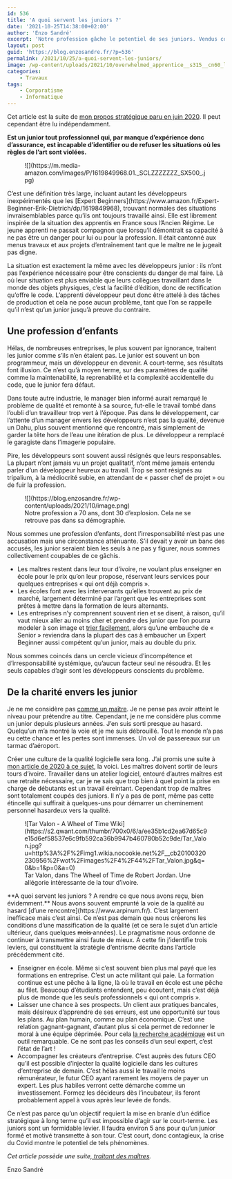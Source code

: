 ```yaml
---
id: 536
title: 'A quoi servent les juniors ?'
date: '2021-10-25T14:38:00+02:00'
author: 'Enzo Sandré'
excerpt: 'Notre profession gâche le potentiel de ses juniors. Vendus comme des ressources clé en main en sortie d''école, ils sont une main d’œuvre peu onéreuse et très malléable pour les employeurs, ESN en tête. A travers le mythe tenace du mois/homme, on exige d''eux la même productivité qu''un senior sur les mêmes tâches. Ce n''est ni rendre service aux juniors, ni rendre service à l''entreprise. A quoi servent donc les juniors ? Ce papier aux airs de plaidoirie en faveur de mes (anciens) étudiants tente d''y répondre.'
layout: post
guid: 'https://blog.enzosandre.fr/?p=536'
permalink: /2021/10/25/a-quoi-servent-les-juniors/
image: /wp-content/uploads/2021/10/overwhelmed_apprentice__s315__cn60_lnen.jpg
categories:
    - Travaux
tags:
    - Corporatisme
    - Informatique
---
```


Cet article est la suite de [mon propos stratégique paru en juin 2020](https://blog.enzosandre.fr/2020/06/01/creer-une-culture-de-la-qualite-logicielle/). Il peut cependant être lu indépendamment.

**Est un junior tout professionnel qui, par manque d’expérience donc d’assurance, est incapable d’identifier ou de refuser les situations où les règles de l’art sont violées.**

<div class="wp-block-image"><figure class="alignleft is-resized">![](https://m.media-amazon.com/images/P/1619849968.01._SCLZZZZZZZ_SX500_.jpg)</figure></div>C’est une définition très large, incluant autant les développeurs inexpérimentés que les [Expert Beginners](https://www.amazon.fr/Expert-Beginner-Erik-Dietrich/dp/1619849968), trouvant normales des situations invraisemblables parce qu’ils ont toujours travaillé ainsi. Elle est librement inspirée de la situation des apprentis en France sous l’Ancien Régime. Le jeune apprenti ne passait compagnon que lorsqu’il démontrait sa capacité à ne pas être un danger pour lui ou pour la profession. Il était cantonné aux menus travaux et aux projets d’entraînement tant que le maître ne le jugeait pas digne.

La situation est exactement la même avec les développeurs junior : ils n’ont pas l’expérience nécessaire pour être conscients du danger de mal faire. Là où leur situation est plus enviable que leurs collègues travaillant dans le monde des objets physiques, c’est la facilité d’édition, donc de rectification qu’offre le code. L’apprenti développeur peut donc être attelé à des tâches de production et cela ne pose aucun problème, tant que l’on se rappelle qu’il n’est qu’un junior jusqu’à preuve du contraire.

## Une profession d’enfants

Hélas, de nombreuses entreprises, le plus souvent par ignorance, traitent les junior comme s’ils n’en étaient pas. Le junior est souvent un bon programmeur, mais un développeur en devenir. A court-terme, ses résultats font illusion. Ce n’est qu’à moyen terme, sur des paramètres de qualité comme la maintenabilité, la reprenabilité et la complexité accidentelle du code, que le junior fera défaut.

Dans toute autre industrie, le manager bien informé aurait remarqué le problème de qualité et remonté à sa source, fut-elle le travail tombé dans l’oubli d’un travailleur trop vert à l’époque. Pas dans le développement, car l’attente d’un manager envers les développeurs n’est pas la qualité, devenue un Dahu, plus souvent mentionné que rencontré, mais simplement de garder la tête hors de l’eau une itération de plus. Le développeur a remplacé le garagiste dans l’imagerie populaire.

Pire, les développeurs sont souvent aussi résignés que leurs responsables. La plupart n’ont jamais vu un projet qualitatif, n’ont même jamais entendu parler d’un développeur heureux au travail. Trop se sont résignés au tripalium, à la médiocrité subie, en attendant de « passer chef de projet » ou de fuir la profession.

<figure class="wp-block-image size-full">![](https://blog.enzosandre.fr/wp-content/uploads/2021/10/image.png)<figcaption>Notre profession a 70 ans, dont 30 d’explosion. Cela ne se retrouve pas dans sa démographie.</figcaption></figure>Nous sommes une profession d’enfants, dont l’irresponsabilité n’est pas une accusation mais une circonstance atténuante. S’il devait y avoir un banc des accusés, les junior seraient bien les seuls à ne pas y figurer, nous sommes collectivement coupables de ce gâchis.

- Les maîtres restent dans leur tour d’ivoire, ne voulant plus enseigner en école pour le prix qu’on leur propose, réservant leurs services pour quelques entreprises « qui ont déjà compris ».
- Les écoles font avec les intervenants qu’elles trouvent au prix de marché, largement déterminé par l’argent que les entreprises sont prêtes à mettre dans la formation de leurs alternants.
- Les entreprises n’y comprennent souvent rien et se disent, à raison, qu’il vaut mieux aller au moins cher et prendre des junior que l’on pourra modeler à son image et [trier facilement](https://blog.enzosandre.fr/2020/05/05/3-ans-en-esn-un-bilan/), alors qu’une embauche de « Senior » reviendra dans la plupart des cas à embaucher un Expert Beginner aussi compétent qu’un junior, mais au double du prix.

Nous sommes coincés dans un cercle vicieux d’incompétence et d’irresponsabilité systémique, qu’aucun facteur seul ne résoudra. Et les seuls capables d’agir sont les développeurs conscients du problème.

## De la charité envers les junior

Je ne me considère pas [comme un maître](https://blog.enzosandre.fr/2021/09/09/maitre-developpeur-ma-check-list/). Je ne pense pas avoir atteint le niveau pour prétendre au titre. Cependant, je ne me considère plus comme un junior depuis plusieurs années. J’en suis sorti presque au hasard. Quelqu’un m’a montré la voie et je me suis débrouillé. Tout le monde n’a pas eu cette chance et les pertes sont immenses. Un vol de passereaux sur un tarmac d’aéroport.

Créer une culture de la qualité logicielle sera long. J’ai promis une suite à [mon article de 2020 à ce sujet](https://blog.enzosandre.fr/2020/06/01/creer-une-culture-de-la-qualite-logicielle/), la voici. Les maîtres doivent sortir de leurs tours d’ivoire. Travailler dans un atelier logiciel, entouré d’autres maîtres est une retraite nécessaire, car je ne sais que trop bien à quel point la prise en charge de débutants est un travail éreintant. Cependant trop de maîtres sont totalement coupés des juniors. Il n’y a pas de pont, même pas cette étincelle qui suffirait à quelques-uns pour démarrer un cheminement personnel hasardeux vers la qualité.

<figure class="wp-block-image">![Tar Valon - A Wheel of Time Wiki](https://s2.qwant.com/thumbr/700x0/6/a/ee35b1cd2ea67d65c9e15d6ef58537e6c9fb592ca36b9947b460780b52c9de/Tar_Valon.jpg?u=http%3A%2F%2Fimg1.wikia.nocookie.net%2F__cb20100320230956%2Fwot%2Fimages%2F4%2F44%2FTar_Valon.jpg&q=0&b=1&p=0&a=0)<figcaption>Tar Valon, dans The Wheel of Time de Robert Jordan. Une allégorie intéressante de la tour d’ivoire.</figcaption></figure>**A quoi servent les juniors ? A rendre ce que nous avons reçu, bien évidemment.** Nous avons souvent emprunté la voie de la qualité au hasard [d’une rencontre](https://www.arpinum.fr/). C’est largement inefficace mais c’est ainsi. Ce n’est pas demain que nous créerons les conditions d’une massification de la qualité (et ce sera le sujet d’un article ultérieur, dans quelques <s>mois </s>années). Le pragmatisme nous ordonne de continuer à transmettre ainsi faute de mieux. A cette fin j’identifie trois leviers, qui constituent la stratégie d’entrisme décrite dans l’article précédemment cité.

- Enseigner en école. Même si c’est souvent bien plus mal payé que les formations en entreprise. C’est un acte militant qui paie. La formation continue est une pêche à la ligne, là où le travail en école est une pêche au filet. Beaucoup d’étudiants entendent, peu écoutent, mais c’est déjà plus de monde que les seuls professionnels « qui ont compris ».
- Laisser une chance à ses prospects. Un client aux pratiques bancales, mais désireux d’apprendre de ses erreurs, est une opportunité sur tous les plans. Au plan humain, comme au plan économique. C’est une relation gagnant-gagnant, d’autant plus si cela permet de redonner le moral à une équipe déprimée. Pour cela [la recherche académique](https://blog.enzosandre.fr/2020/11/07/se-former-en-artisan/) est un outil remarquable. Ce ne sont pas les conseils d’un seul expert, c’est l’état de l’art !
- Accompagner les créateurs d’entreprise. C’est auprès des futurs CEO qu’il est possible d’injecter la qualité logicielle dans les cultures d’entreprise de demain. C’est hélas aussi le travail le moins rémunérateur, le futur CEO ayant rarement les moyens de payer un expert. Les plus habiles verront cette démarche comme un investissement. Formez les décideurs dès l’incubateur, ils feront probablement appel à vous après leur levée de fonds.

Ce n’est pas parce qu’un objectif requiert la mise en branle d’un édifice stratégique à long terme qu’il est impossible d’agir sur le court-terme. Les juniors sont un formidable levier. Il faudra environ 5 ans pour qu’un junior formé et motivé transmette à son tour. C’est court, donc contagieux, la crise du Covid montre le potentiel de tels phénomènes.

*Cet article possède une suite[, traitant des maîtres](https://blog.enzosandre.fr/2022/03/10/a-quoi-servent-les-maitres-es-metiers/).*

Enzo Sandré